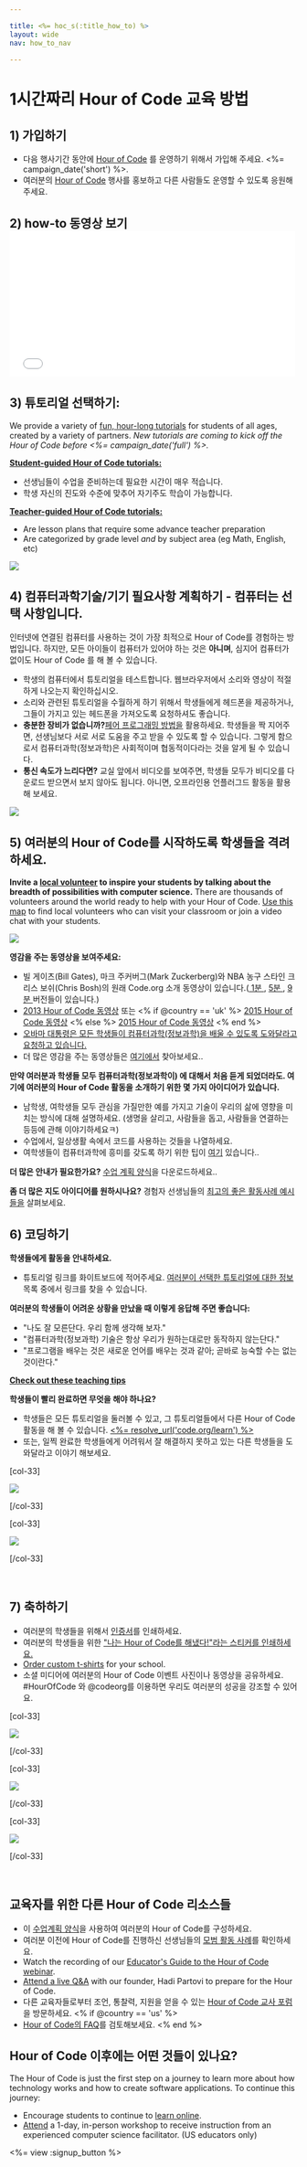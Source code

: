 ```yaml
---

title: <%= hoc_s(:title_how_to) %>
layout: wide
nav: how_to_nav

---
```


# 1시간짜리 Hour of Code 교육 방법

## 1) 가입하기

  * 다음 행사기간 동안에 [Hour of Code](<%= resolve_url('/') %>) 를 운영하기 위해서 가입해 주세요. <%= campaign_date('short') %>.
  * 여러분의 [Hour of Code](<%= resolve_url('/promote') %>) 행사를 홍보하고 다른 사람들도 운영할 수 있도록 응원해 주세요.

## 2) how-to 동영상 보기 <iframe width="500" height="255" src="//www.youtube.com/embed/SrnvvWDm73k" frameborder="0" allowfullscreen></iframe>
## 3) 튜토리얼 선택하기:

We provide a variety of [fun, hour-long tutorials](<%= resolve_url('https://code.org/learn') %>) for students of all ages, created by a variety of partners. *New tutorials are coming to kick off the Hour of Code before <%= campaign_date('full') %>.*

**[Student-guided Hour of Code tutorials:](<%= resolve_url("https://code.org/learn") %>)**

  * 선생님들이 수업을 준비하는데 필요한 시간이 매우 적습니다.
  * 학생 자신의 진도와 수준에 맞추어 자기주도 학습이 가능합니다.

**[Teacher-guided Hour of Code tutorials:](<%= resolve_url("https://code.org/educate/teacher-led") %>)**

  * Are lesson plans that require some advance teacher preparation
  * Are categorized by grade level *and* by subject area (eg Math, English, etc)

[![](/images/fit-700/tutorials.png)](<%= resolve_url('https://code.org/learn') %>)

## 4) 컴퓨터과학기술/기기 필요사항 계획하기 - 컴퓨터는 선택 사항입니다.

인터넷에 연결된 컴퓨터를 사용하는 것이 가장 최적으로 Hour of Code를 경험하는 방법입니다. 하지만, 모든 아이들이 컴퓨터가 있어야 하는 것은 **아니며**, 심지어 컴퓨터가 없이도 Hour of Code 를 해 볼 수 있습니다.

  * 학생의 컴퓨터에서 튜토리얼을 테스트합니다. 웹브라우저에서 소리와 영상이 적절하게 나오는지 확인하십시오.
  * 소리와 관련된 튜토리얼을 수월하게 하기 위해서 학생들에게 헤드폰을 제공하거나, 그들이 가지고 있는 헤드폰을 가져오도록 요청하셔도 좋습니다.
  * **충분한 장비가 없습니까?**[페어 프로그래밍 방법을](https://www.youtube.com/watch?v=vgkahOzFH2Q) 활용하세요. 학생들을 짝 지어주면, 선생님보다 서로 서로 도움을 주고 받을 수 있도록 할 수 있습니다. 그렇게 함으로서 컴퓨터과학(정보과학)은 사회적이며 협동적이다라는 것을 알게 될 수 있습니다.
  * **통신 속도가 느리다면?** 교실 앞에서 비디오를 보여주면, 학생들 모두가 비디오를 다운로드 받으면서 보지 않아도 됩니다. 아니면, 오프라인용 언플러그드 활동을 활용해 보세요. 

![](/images/fit-350/group_ipad.jpg)

## 5) 여러분의 Hour of Code를 시작하도록 학생들을 격려하세요.

**Invite a [local volunteer](https://code.org/volunteer/local) to inspire your students by talking about the breadth of possibilities with computer science.** There are thousands of volunteers around the world ready to help with your Hour of Code. [Use this map](https://code.org/volunteer/local) to find local volunteers who can visit your classroom or join a video chat with your students.

[![](/images/fit-300/volunteer-map.png)](<%= resolve_url('https://code.org/volunteer/local') %>)

**영감을 주는 동영상을 보여주세요:**

  * 빌 게이츠(Bill Gates), 마크 주커버그(Mark Zuckerberg)와 NBA 농구 스타인 크리스 보쉬(Chris Bosh)의 원래 Code.org 소개 동영상이 있습니다.([ 1분 ](https://www.youtube.com/watch?v=qYZF6oIZtfc), [ 5분 ](https://www.youtube.com/watch?v=nKIu9yen5nc), [ 9분 ](https://www.youtube.com/watch?v=dU1xS07N-FA) 버전들이 있습니다.)
  * [2013 Hour of Code 동영상](https://www.youtube.com/watch?v=FC5FbmsH4fw) 또는 <% if @country == 'uk' %> [2015 Hour of Code 동영상](https://www.youtube.com/watch?v=7L97YMYqLHc) <% else %> [2015 Hour of Code 동영상](https://www.youtube.com/watch?v=7L97YMYqLHc) <% end %>
  * [오바마 대통령은 모든 학생들이 컴퓨터과학(정보과학)을 배울 수 있도록 도와달라고 요청하고 있습니다.](https://www.youtube.com/watch?v=6XvmhE1J9PY)
  * 더 많은 영감을 주는 동영상들은 [여기에서](https://www.youtube.com/playlist?list=PLzdnOPI1iJNfpD8i4Sx7U0y2MccnrNZuP) 찾아보세요..

**만약 여러분과 학생들 모두 컴퓨터과학(정보과학이) 에 대해서 처음 듣게 되었더라도. 여기에 여러분의 Hour of Code 활동을 소개하기 위한 몇 가지 아이디어가 있습니다.**

  * 남학생, 여학생들 모두 관심을 가질만한 예를 가지고 기술이 우리의 삶에 영향을 미치는 방식에 대해 설명하세요. (생명을 살리고, 사람들을 돕고, 사람들을 연결하는 등등에 관해 이야기하세요ㅋ)
  * 수업에서, 일상생활 속에서 코드를 사용하는 것들을 나열하세요.
  * 여학생들이 컴퓨터과학에 흥미를 갖도록 하기 위한 팁이 [여기](<%= resolve_url('https://code.org/girls') %>) 있습니다..

**더 많은 안내가 필요한가요?** [수업 계획 양식](/files/EducatorHourofCodeLessonPlanOutline.docx)을 다운로드하세요..

**좀 더 많은 지도 아이디어를 원하시나요?** 경험자 선생님들의 [최고의 좋은 활동사례 예시들을](http://www.slideshare.net/TeachCode/hour-of-code-best-practices-for-successful-educators-51273466) 살펴보세요.

## 6) 코딩하기

**학생들에게 활동을 안내하세요.**

  * 튜토리얼 링크를 화이트보드에 적어주세요. [여러분이 선택한 튜토리얼에 대한 정보](<%= resolve_url('https://code.org/learn') %>) 목록 중에서 링크를 찾을 수 있습니다.

**여러분의 학생들이 어려운 상황을 만났을 때 이렇게 응답해 주면 좋습니다:**

  * "나도 잘 모른단다. 우리 함께 생각해 보자."
  * "컴퓨터과학(정보과학) 기술은 항상 우리가 원하는대로만 동작하지 않는단다."
  * "프로그램을 배우는 것은 새로운 언어를 배우는 것과 같아; 곧바로 능숙할 수는 없는 것이란다."

**[Check out these teaching tips](http://www.code.org/files/CSTT_IntroducingCS.PDF)**

**학생들이 빨리 완료하면 무엇을 해야 하나요?**

  * 학생들은 모든 튜토리얼을 둘러볼 수 있고, 그 튜토리얼들에서 다른 Hour of Code 활동을 해 볼 수 있습니다. [<%= resolve_url('code.org/learn') %>](<%= resolve_url('https://code.org/learn') %>)
  * 또는, 일찍 완료한 학생들에게 어려워서 잘 해결하지 못하고 있는 다른 학생들을 도와달라고 이야기 해보세요.

[col-33]

![](/images/fit-250/highschoolgirls.jpeg)

[/col-33]

[col-33]

![](/images/fit-300/group_ar.jpg)

[/col-33]

<p style="clear:both">
  &nbsp;
</p>

## 7) 축하하기

  * 여러분의 학생들을 위해서 [인증서](<%= resolve_url('https://code.org/certificates') %>)를 인쇄하세요.
  * 여러분의 학생들을 위한 ["나는 Hour of Code를 해냈다!"라는 스티커를 인쇄하세요.](<%= resolve_url('/promote/resources#stickers') %>)
  * [Order custom t-shirts](http://blog.code.org/post/132608499493/hour-of-code-shirts-and-more) for your school.
  * 소셜 미디어에 여러분의 Hour of Code 이벤트 사진이나 동영상을 공유하세요. #HourOfCode 와 @codeorg를 이용하면 우리도 여러분의 성공을 강조할 수 있어요.

[col-33]

![](/images/fit-250/celebrate2.jpeg)

[/col-33]

[col-33]

![](/images/fit-260/highlight-certificates.jpg)

[/col-33]

[col-33]

![](/images/fit-300/boy-certificate.jpg)

[/col-33]

<p style="clear:both">
  &nbsp;
</p>

## 교육자를 위한 다른 Hour of Code 리소스들

  * 이 [수업계획 양식](/files/EducatorHourofCodeLessonPlanOutline.docx)을 사용하여 여러분의 Hour of Code를 구성하세요.
  * 여러분 이전에 Hour of Code를 진행하신 선생님들의 [모범 활동 사례](http://www.slideshare.net/TeachCode/hour-of-code-best-practices-for-successful-educators-51273466)를 확인하세요. 
  * Watch the recording of our [Educator's Guide to the Hour of Code webinar](https://youtu.be/EJeMeSW2-Mw).
  * [Attend a live Q&A](http://www.eventbrite.com/e/ask-your-final-questions-and-prepare-for-the-2015-hour-of-code-with-codeorg-founder-hadi-partovi-tickets-17987437911) with our founder, Hadi Partovi to prepare for the Hour of Code.
  * 다른 교육자들로부터 조언, 통찰력, 지원을 얻을 수 있는 [Hour of Code 교사 포럼](http://forum.code.org/c/plc/hour-of-code)을 방문하세요. <% if @country == 'us' %>
  * [Hour of Code의 FAQ](https://support.code.org/hc/en-us/categories/200147083-Hour-of-Code)를 검토해보세요. <% end %>

## Hour of Code 이후에는 어떤 것들이 있나요?

The Hour of Code is just the first step on a journey to learn more about how technology works and how to create software applications. To continue this journey:

  * Encourage students to continue to [learn online](<%= resolve_url('https://code.org/learn/beyond') %>).
  * [Attend](<%= resolve_url('https://code.org/professional-development-workshops') %>) a 1-day, in-person workshop to receive instruction from an experienced computer science facilitator. (US educators only)

<%= view :signup_button %>